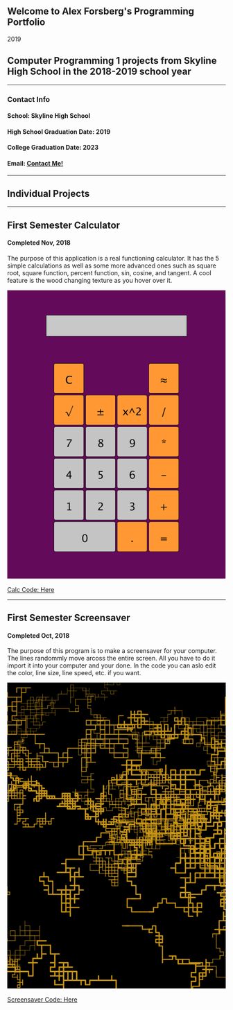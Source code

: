 ## Welcome to Alex Forsberg's Programming Portfolio
2019

## Computer Programming 1 projects from Skyline High School in the 2018-2019 school year

---

### **Contact Info**


#### School: Skyline High School

#### High School Graduation Date: 2019
#### College Graduation Date: 2023

#### Email: <a href="mailto:aforz25@comcast.net"> Contact Me! </a>

---

## Individual Projects
---

## First Semester Calculator
#### Completed Nov, 2018

The purpose of this application is a real functioning calculator. It has the 5 simple calculations as well as some more advanced ones such as square root, square function, percent function, sin, cosine, and tangent. A cool feature is the wood changing texture as you hover over it.


![Calculator](https://github.com/Fozzberg/2019ProgrammingPortfolio/blob/master/images/CalculatorPic.png?raw=true)

[Calc Code: Here](https://github.com/Fozzberg/2019ProgrammingPortfolio/tree/master/SourceCode/Calc)

---

## First Semester Screensaver
#### Completed Oct, 2018

The purpose of this program is to make a screensaver for your computer. The lines randommly move arcoss the entire screen. All you have to do it import it into your computer and your done. In the code you can aslo edit the color, line size, line speed, etc. if you want.

![Screensaver](https://github.com/Fozzberg/2019ProgrammingPortfolio/blob/master/images/ScreenSaverPic.png)

[Screensaver Code: Here](https://github.com/Fozzberg/2019ProgrammingPortfolio/tree/master/SourceCode/screen_saver)
